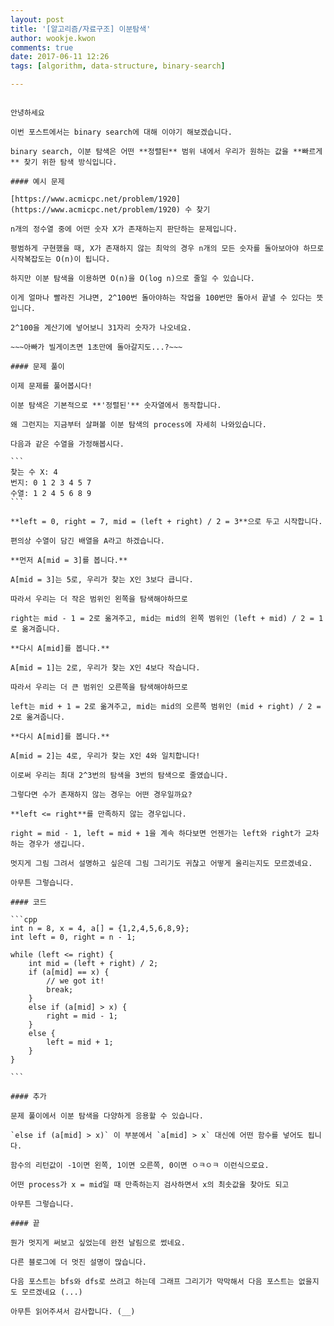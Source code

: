 ```yaml
---
layout: post
title: '[알고리즘/자료구조] 이분탐색'
author: wookje.kwon
comments: true
date: 2017-06-11 12:26
tags: [algorithm, data-structure, binary-search]

---
```


~~~검색 유도: 이분 탐색, binary search, 이진 탐색, 알고리즘, 자료구조, log n~~~ 

안녕하세요

이번 포스트에서는 binary search에 대해 이야기 해보겠습니다.

binary search, 이분 탐색은 어떤 **정렬된** 범위 내에서 우리가 원하는 값을 **빠르게** 찾기 위한 탐색 방식입니다. 

#### 예시 문제

[https://www.acmicpc.net/problem/1920](https://www.acmicpc.net/problem/1920) 수 찾기

n개의 정수열 중에 어떤 숫자 X가 존재하는지 판단하는 문제입니다.

평범하게 구현했을 때, X가 존재하지 않는 최악의 경우 n개의 모든 숫자를 돌아보아야 하므로 시작복잡도는 O(n)이 됩니다.

하지만 이분 탐색을 이용하면 O(n)을 O(log n)으로 줄일 수 있습니다.

이게 얼마나 빨라진 거냐면, 2^100번 돌아야하는 작업을 100번만 돌아서 끝낼 수 있다는 뜻입니다.

2^100을 계산기에 넣어보니 31자리 숫자가 나오네요.

~~~아빠가 빌게이츠면 1초만에 돌아갈지도...?~~~

#### 문제 풀이

이제 문제를 풀어봅시다!

이분 탐색은 기본적으로 **'정렬된'** 숫자열에서 동작합니다.

왜 그런지는 지금부터 살펴볼 이분 탐색의 process에 자세히 나와있습니다.

다음과 같은 수열을 가정해봅시다.

```
찾는 수 X: 4  
번지: 0 1 2 3 4 5 7  
수열: 1 2 4 5 6 8 9  
```

**left = 0, right = 7, mid = (left + right) / 2 = 3**으로 두고 시작합니다.

편의상 수열이 담긴 배열을 A라고 하겠습니다.

**먼저 A[mid = 3]를 봅니다.**

A[mid = 3]는 5로, 우리가 찾는 X인 3보다 큽니다.

따라서 우리는 더 작은 범위인 왼쪽을 탐색해야하므로

right는 mid - 1 = 2로 옮겨주고, mid는 mid의 왼쪽 범위인 (left + mid) / 2 = 1로 옮겨줍니다.

**다시 A[mid]를 봅니다.**

A[mid = 1]는 2로, 우리가 찾는 X인 4보다 작습니다.

따라서 우리는 더 큰 범위인 오른쪽을 탐색해야하므로

left는 mid + 1 = 2로 옮겨주고, mid는 mid의 오른쪽 범위인 (mid + right) / 2 = 2로 옮겨줍니다.

**다시 A[mid]를 봅니다.**

A[mid = 2]는 4로, 우리가 찾는 X인 4와 일치합니다!

이로써 우리는 최대 2^3번의 탐색을 3번의 탐색으로 줄였습니다.

그렇다면 수가 존재하지 않는 경우는 어떤 경우일까요?

**left <= right**를 만족하지 않는 경우입니다.

right = mid - 1, left = mid + 1을 계속 하다보면 언젠가는 left와 right가 교차하는 경우가 생깁니다.

멋지게 그림 그려서 설명하고 싶은데 그림 그리기도 귀찮고 어떻게 올리는지도 모르겠네요.

아무튼 그렇습니다.

#### 코드

```cpp
int n = 8, x = 4, a[] = {1,2,4,5,6,8,9};
int left = 0, right = n - 1;

while (left <= right) {
	int mid = (left + right) / 2;
	if (a[mid] == x) {
		// we got it!
		break;
	}
	else if (a[mid] > x) {
		right = mid - 1;
	}
	else {
		left = mid + 1;
	}
}

```

#### 추가

문제 풀이에서 이분 탐색을 다양하게 응용할 수 있습니다.

`else if (a[mid] > x)` 이 부분에서 `a[mid] > x` 대신에 어떤 함수를 넣어도 됩니다.

함수의 리턴값이 -1이면 왼쪽, 1이면 오른쪽, 0이면 ㅇㅋㅇㅋ 이런식으로요.

어떤 process가 x = mid일 때 만족하는지 검사하면서 x의 최솟값을 찾아도 되고

아무튼 그렇습니다.

#### 끝

뭔가 멋지게 써보고 싶었는데 완전 날림으로 썼네요.

다른 블로그에 더 멋진 설명이 많습니다.

다음 포스트는 bfs와 dfs로 쓰려고 하는데 그래프 그리기가 막막해서 다음 포스트는 없을지도 모르겠네요 (...)

아무튼 읽어주셔서 감사합니다. (__)